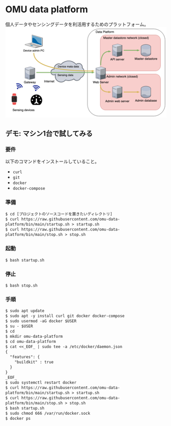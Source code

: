 # OMU data platform
個人データやセンシングデータを利活用するためのプラットフォーム。
![構成図](profile/components.png "components")
## デモ: マシン1台で試してみる
### 要件
以下のコマンドをインストールしていること。
- `curl`
- `git`
- `docker`
- `docker-compose`

### 準備
```
$ cd [プロジェクトのソースコードを置きたいディレクトリ]
$ curl https://raw.githubusercontent.com/omu-data-platform/bin/main/startup.sh > startup.sh
$ curl https://raw.githubusercontent.com/omu-data-platform/bin/main/stop.sh > stop.sh
```
<!-- $ curl https://raw.githubusercontent.com/omu-data-platform/bin/main/init.sh > init.sh -->

<!-- ### 初回起動
```
$ bash startup.sh
$ bash init.sh
```

### 以降の起動
-->

### 起動
```
$ bash startup.sh
```

### 停止
```
$ bash stop.sh
```

### 手順
```
$ sudo apt update
$ sudo apt -y install curl git docker docker-compose
$ sudo usermod -aG docker $USER
$ su - $USER
$ cd
$ mkdir omu-data-platform
$ cd omu-data-platform
$ cat <<_EOF_ | sudo tee -a /etc/docker/daemon.json
{
  "features": {
    "buildkit" : true
  }
}
_EOF_
$ sudo systemctl restart docker
$ curl https://raw.githubusercontent.com/omu-data-platform/bin/main/startup.sh > startup.sh
$ curl https://raw.githubusercontent.com/omu-data-platform/bin/main/stop.sh > stop.sh
$ bash startup.sh
$ sudo chmod 666 /var/run/docker.sock
$ docker ps
```